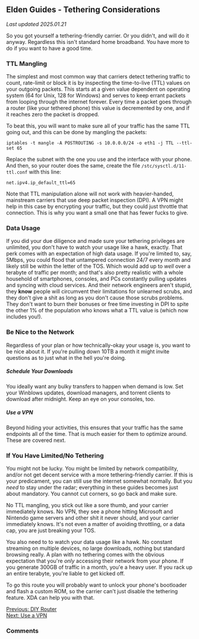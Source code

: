 ## Elden Guides - Tethering Considerations
*Last updated 2025.01.21*

So you got yourself a tethering-friendly carrier. Or you didn't, and will do it
anyway. Regardless this isn't standard home broadband. You have more to do if
you want to have a good time.

### TTL Mangling
The simplest and most common way that carriers detect tethering traffic to
count, rate-limit or block it is by inspecting the time-to-live (TTL) values on
your outgoing packets. This starts at a given value dependent on operating
system (64 for Unix, 128 for Windows) and serves to keep errant packets from
looping through the internet forever. Every time a packet goes through a router
(like your tethered phone) this value is decremented by one, and if it reaches
zero the packet is dropped.

To beat this, you will want to make sure all of your traffic has the same TTL
going out, and this can be done by mangling the packets:
```
iptables -t mangle -A POSTROUTING -s 10.0.0.0/24 -o eth1 -j TTL --ttl-set 65
```
Replace the subnet with the one you use and the interface with your phone. And
then, so your router does the same, create the file `/stc/sysctl.d/11-ttl.conf`
with this line:
```
net.ipv4.ip_default_ttl=65
```
Note that TTL manipulation alone will not work with heavier-handed, mainstream
carriers that use deep packet inspection (DPI). A VPN might help in this case
by encrypting your traffic, but they could just throttle that connection. This
is why you want a small one that has fewer fucks to give.

### Data Usage
If you did your due diligence and made sure your tethering privileges are
unlimited, you don't have to watch your usage like a hawk, exactly. That perk
comes with an expectation of high data usage. If you're limited to, say, 5Mbps,
you could flood that untampered connection 24/7 every month and likely still be
within the letter of the TOS. Which would add up to *well* over a terabyte of
traffic per month; and that's also pretty realistic with a whole household of
smartphones, consoles, and PCs constantly pulling updates and syncing with
cloud services. And their network engineers aren't stupid, they **know** people
will circumvent their limitations for unlearned scrubs, and they don't give a
shit as long as you don't cause those scrubs problems. They don't want to burn
their bonuses or free time investing in DPI to spite the other 1% of the
population who knows what a TTL value is (which now includes you!).

### Be Nice to the Network
Regardless of your plan or how technically-okay your usage is, you want to be
nice about it. If you're pulling down 10TB a month it might invite questions as
to just what in the hell you're doing.

##### Schedule Your Downloads
You ideally want any bulky transfers to happen when demand is low. Set your
Winblows updates, download managers, and torrent clients to download after
midnight. Keep an eye on your consoles, too.

##### Use a VPN
Beyond hiding your activities, this ensures that your traffic has the same
endpoints all of the time. That is much easier for them to optimize around.
These are covered next.

### If You Have Limited/No Tethering
You might not be lucky. You might be limited by network compatibility, and/or
not get decent service with a more tethering-friendly carrier. If this is your
predicament, you can still use the internet somewhat normally. But you *need*
to stay under the radar; everything in these guides becomes just about
mandatory. You cannot cut corners, so go back and make sure.

No TTL mangling, you stick out like a sore thumb, and your carrier immediately
knows. No VPN, they see a phone hitting Microsoft and Nintendo game servers and
other shit it never should, and your carrier immediately knows. It's not even a
matter of avoiding throttling, or a data cap, you are just breaking your TOS.

You also need to to watch your data usage like a hawk. No constant streaming on
multiple devices, no large downloads, nothing but standard browsing really. A
plan with no tethering comes with the obvious expectation that you're *only*
accessing their network from your phone. If you generate 300GB of traffic in a
month, you'e a heavy user. If you rack up an entire terabyte, you're liable to
get kicked off.

To go this route you will probably want to unlock your phone's bootloader and
flash a custom ROM, so the carrier can't just disable the tethering feature.
XDA can help you with that.

[Previous: DIY Router](/guides/rural-networking/2-diy-router.html)<br/>
[Next: Use a VPN](/guides/rural-networking/4-tethering-vpn.html)

### Comments
